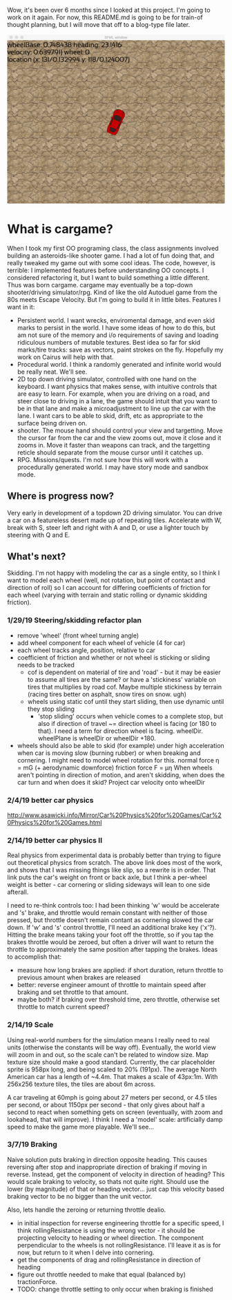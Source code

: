 Wow, it's been over 6 months since I looked at this project. I'm going to work on it again. For now, this README.md is going to be for train-of thought planning, but I will move that off to a blog-type file later.

![screenie](screenshot1.png)

# What is cargame? #
When I took my first OO programing class, the class assignments involved building an asteroids-like shooter game. I had a lot of fun doing that, and really tweaked my game out with some cool ideas. The code, however, is terrible: I implemented features before understanding OO concepts. I considered refactoring it, but I want to build something a little different. Thus was born cargame.
cargame may eventually be a top-down shooter/driving simulator/rpg. Kind of like the old Autoduel game from the 80s meets Escape Velocity. But I'm going to build it in little bites.
Features I want in it:
* Persistent world. I want wrecks, enviromental damage, and even skid marks to persist in the world. I have some ideas of how to do this, but am not sure of the memory and i/o requirements of saving and loading ridiculous numbers of mutable textures. Best idea so far for skid marks/tire tracks: save as vectors, paint strokes on the fly. Hopefully my work on Cairus will help with that.
* Procedural world. I think a randomly generated and infinite world would be really neat. We'll see.
* 2D top down driving simulator, controlled with one hand on the keyboard. I want physics that makes sense, with intuitive controls that are easy to learn. For example, when you are driving on a road, and steer close to driving in a lane, the game should intuit that you want to be in that lane and make a microadjustment  to line up the car with the lane. I want cars to be able to skid, drift, etc as appropriate to the surface being driven on.
* shooter. The mouse hand should control your view and targetting. Move the cursor far from the car and the view zooms out, move it close and it zooms in. Move it faster than weapons can track, and the targetting reticle should separate from the mouse cursor until it catches up.
* RPG. Missions/quests. I'm not sure how this will work with a procedurally generated world. I may have story mode and sandbox mode.

## Where is progress now? ##
Very early in development of a topdown 2D driving simulator. You can drive a car on a featureless desert made up of repeating tiles. Accelerate with W, break with S, steer left and right with A and D, or use a lighter touch by steering with Q and E.

## What's next? ##
Skidding. I'm not happy with modeling the car as a single entity, so I think I want to model each wheel (well, not rotation, but point of contact and direction of roll) so I can account for differing coefficients of friction for each wheel (varying with terrain and static rolling or dynamic skidding friction).

### 1/29/19 Steering/skidding refactor plan ###
* remove 'wheel' (front wheel turning angle)
* add wheel component for each wheel of vehicle (4 for car)
* each wheel tracks angle, position, relative to car
* coefficient of friction and whether or not wheel is sticking or sliding needs to be tracked
    * cof is dependent on material of tire and 'road' - but it may be easier to assume all tires are the same? or have a 'stickiness' variable on tires that multiplies by road cof. Maybe multiple stickiness by terrain (racing tires better on asphalt, snow tires on snow. ugh)
    * wheels using static cof until they start sliding, then use dynamic until they stop sliding
        * 'stop sliding' occurs when vehicle comes to a complete stop, but also if direction of travel ~= direction wheel is facing (or 180 to that). I need a term for direction wheel is facing. wheelDir. wheelPlane is wheelDir or wheelDir +180.
* wheels should also be able to skid (for example) under high acceleration when car is moving slow (burning rubber) or when breaking and cornering. I might need to model wheel rotation for this.
normal force η  = mG (+ aerodynamic downforce)
friction force F = μη
When wheels aren't pointing in direction of motion, and aren't skidding, when does the car turn and when does it skid?
    Project car velocity onto wheelDir
    
### 2/4/19 better car physics ###
http://www.asawicki.info/Mirror/Car%20Physics%20for%20Games/Car%20Physics%20for%20Games.html

### 2/14/19 better car physics II ###
Real physics from experimental data is probably better than trying to figure out theoretical physics from scratch. The above link does most of the work, and shows that I was missing things like slip, so a rewrite is in order. That link puts the car's weight on front or back axle, but I think a per-wheel weight is better - car cornering or sliding sideways will lean to one side afterall.

I need to re-think controls too: I had been thinking 'w' would be accelerate and 's' brake, and throttle would remain constant with neither of those pressed, but throttle doesn't remain contant as cornering slowed the car down. If 'w' and 's' control throttle, I'll need an additional brake key ('x'?). Hitting the brake means taking your foot off the throttle, so if you tap the brakes throttle would be zeroed, but often a driver will want to return the throttle to approximately the same position after tapping the brakes. Ideas to accomplish that:
* measure how long brakes are applied: if short duration, return throttle to previous amount when brakes are released
* better: reverse engineer amount of throttle to maintain speed after braking and set throttle to that amount.
* maybe both? if braking over threshold time, zero throttle, otherwise set throttle to match current speed?

### 2/14/19 Scale ###
Using real-world numbers for the simulation means I really need to real units (otherwise the constants will be way off). Eventually, the world view will zoom in and out, so the scale can't be related to window size. Map texture size should make a good standard. Currently, the car placeholder sprite is 958px long, and being scaled to 20% (191px). The average North American car has a length of ~4.4m. That makes a scale of 43px:1m. With 256x256 texture tiles, the tiles are about 6m across.

A car traveling at 60mph is going about 27 meters per second, or 4.5 tiles per second, or about 1150px per second - that only gives about half a second to react when something gets on screen (eventually, with zoom and lookahead, that will improve). I think I need a 'model' scale: artificially damp speed to make the game more playable. We'll see...

### 3/7/19 Braking ###
Naive solution puts braking in direction opposite heading. This causes reversing after stop and inappropriate direction of braking if moving in reverse. Instead, get the component of velocity in direction of heading? This would scale braking to velocity, so thats not quite right. Should use the lower (by magnitude) of that or heading vector... just cap this velocity based braking vector to be no bigger than the unit vector.

Also, lets handle the zeroing or returning throttle dealio.
* in initial inspection for reverse engineering throttle for a specific speed, I think rollingResistance is using the wrong vector - it should be projecting velocity to heading or wheel direction. The component perpendicular to the wheels is not rollingResistance. I'll leave it as is for now, but return to it when I delve into cornering.
* get the components of drag and rollingResistance in direction of heading
* figure out throttle needed to make that equal (balanced by) tractionForce.
* TODO: change throttle setting to only occur when braking is finished
